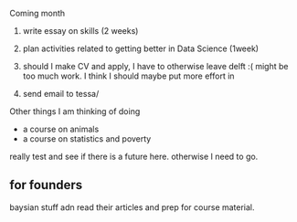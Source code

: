 Coming month

1. write essay on skills (2 weeks)

2. plan activities related to getting better in Data Science (1week)

3. should I make CV and apply, I have to otherwise leave delft :(
   might be too much work. I think I should maybe put more effort in 

4. send email to tessa/
   
Other things I am thinking of doing

- a course on animals
- a course on statistics and poverty


really test and see if there is a future here. otherwise I need to
go. 

## for founders

baysian stuff adn read their articles and prep for course material.
